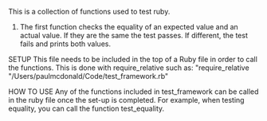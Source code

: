 This is a collection of functions used to test ruby. 

1. The first function checks the equality of an expected value and an actual value. If they are the same the test passes. If different, the test fails and prints both values.

SETUP
This file needs to be included in the top of a Ruby file in order to call the functions. This is done with require_relative such as:
"require_relative "/Users/paulmcdonald/Code/test_framework.rb"

HOW TO USE
Any of the functions included in test_framework can be called in the ruby file once the set-up is completed. For example, when testing equality, you can call the function test_equality.

